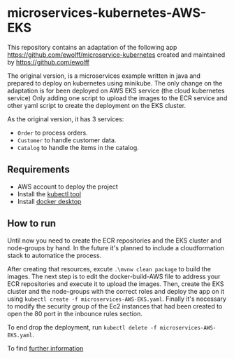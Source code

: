 # microservices-kubernetes-AWS-EKS
This repository contains an adaptation of the following app https://github.com/ewolff/microservice-kubernetes created and maintained by https://github.com/ewolff

The original version, is a microservices example written in java and prepared to deploy on kubernetes using minikube. The only change on the adaptation is for been deployed on AWS EKS service (the cloud kubernetes service) Only adding one script to upload the images to the ECR service and other yaml script to create the deployment on the EKS cluster.

As the original version, it has 3 services:
- `Order` to process orders.
- `Customer` to handle customer data.
- `Catalog` to handle the items in the catalog.

Requirements
-----------
- AWS account to deploy the project
- Install the [kubectl tool](https://kubernetes.io/docs/tasks/tools/)
- Install [docker desktop](https://docs.docker.com/desktop/install/windows-install/)

How to run
----------
Until now you need to create the ECR repositories and the EKS cluster and node-groups by hand. In the future it's planned to include a cloudformation stack to automatice the process.

After creating that resources, excute `.\mvnw clean package` to build the images.
The next step is to edit the docker-build-AWS file to address your ECR repositories and execute it to upload the images.
Then, create the EKS cluster and the node-groups with the correct roles and deploy the app on it using `kubectl create -f microservices-AWS-EKS.yaml`.
Finally it's necessary to modify the security group of the Ec2 instances that had been created to open the 80 port in the inbounce rules section.

To end drop the deployment, run `kubectl delete -f microservices-AWS-EKS.yaml`.

To find [further information](https://github.com/ewolff/microservice-kubernetes#readme)
